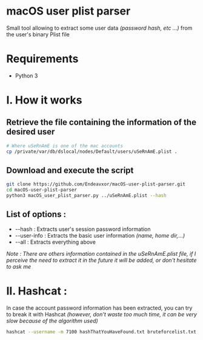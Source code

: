 # macOS user plist parser
Small tool allowing to extract some user data *(password hash, etc ...)* from the user's binary Plist file

# Requirements 
- Python 3

# I. How it works
## Retrieve the file containing the information of the desired user

```bash
# Where uSeRnAmE is one of the mac accounts
cp /private/var/db/dslocal/nodes/Default/users/uSeRnAmE.plist .
```
## Download and execute the script 
```bash
git clone https://github.com/Endeavxor/macOS-user-plist-parser.git
cd macOS-user-plist-parser
python3 macOS_user_plist_parser.py ../uSeRnAmE.plist --hash
```
## List of options :
- --hash : Extracts user's session password information
- --user-info : Extracts the basic user information *(name, home dir,...)*
- --all : Extracts everything above

*Note : There are others information contained in the uSeRnAmE.plist file, if I perceive the need to extract it in the future it will be added, or don't hesitate to ask me*

# II. Hashcat :
In case the account password information has been extracted, you can try to break it with Hashcat *(however, don't waste too much time, it can be very slow because of the algorithm used)*

```bash
hashcat --username -m 7100 hashThatYouHaveFound.txt bruteforcelist.txt
```
